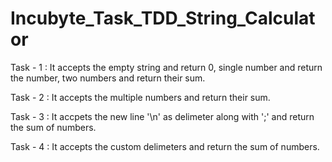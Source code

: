 # Incubyte_Task_TDD_String_Calculator

Task - 1 : It accepts the empty string and return 0, single number and return the number, two numbers and return their sum.

Task - 2 : It accepts the multiple numbers and return their sum.

Task - 3 : It accpets the new line '\n' as delimeter along with ';' and return the sum of numbers.

Task - 4 : It accepts the custom delimeters and return the sum of numbers.
